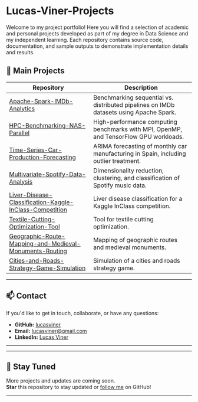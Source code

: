 # Lucas-Viner-Projects
Welcome to my project portfolio! Here you will find a selection of academic and personal projects developed as part of my degree in Data Science and my independent learning. Each repository contains source code, documentation, and sample outputs to demonstrate implementation details and results.  

## 🚀 Main Projects

| Repository                                                                                                    | Description                                |
|---------------------------------------------------------------------------------------------------------------|--------------------------------------------|
| [Apache-Spark-IMDb-Analytics](https://github.com/lucasviner/Apache-Spark-IMDb-Analytics)                     | Benchmarking sequential vs. distributed pipelines on IMDb datasets using Apache Spark. |
| [HPC-Benchmarking-NAS-Parallel](https://github.com/lucasviner/High-Performance-Computing-HPC-Benchmarking-Project)                  | High-performance computing benchmarks with MPI, OpenMP, and TensorFlow GPU workloads. |
| [Time-Series-Car-Production-Forecasting](https://github.com/lucasviner/Time-Series-Forecasting-Monthly-Car-Manufacturing-in-Spain)| ARIMA forecasting of monthly car manufacturing in Spain, including outlier treatment. |
| [Multivariate-Spotify-Data-Analysis](https://github.com/lucasviner/Multivariate-Analysis-on-Spotify-Music-Dataset)| Dimensionality reduction, clustering, and classification of Spotify music data. |
| [Liver-Disease-Classification-Kaggle-InClass-Competition](https://github.com/lucasviner/Liver-Disease-Classification-Kaggle-InClass-Competition) | Liver disease classification for a Kaggle InClass competition. |
| [Textile-Cutting-Optimization-Tool](https://github.com/lucasviner/Textile-Cutting-Optimization-Tool)          | Tool for textile cutting optimization.     |
| [Geographic-Route-Mapping-and-Medieval-Monuments-Routing](https://github.com/lucasviner/Geographic-Route-Mapping-and-Medieval-Monuments-Routing) | Mapping of geographic routes and medieval monuments. |
| [Cities-and-Roads-Strategy-Game-Simulation](https://github.com/lucasviner/Cities-and-Roads-Strategy-Game-Simulation) | Simulation of a cities and roads strategy game. |


---

## 📫 Contact

If you'd like to get in touch, collaborate, or have any questions:

- **GitHub:** [lucasviner](https://github.com/lucasviner)
- **Email:** lucasviner@gmail.com  
- **LinkedIn:** [Lucas Viner](https://www.linkedin.com/in/lucas-viner)

---

---

## 📣 Stay Tuned

More projects and updates are coming soon.  
**Star** this repository to stay updated or [follow me](https://github.com/lucasviner) on GitHub!

---
